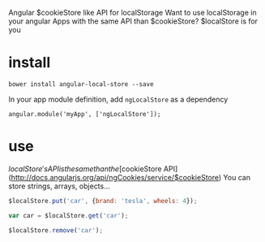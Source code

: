 Angular $cookieStore like API for localStorage
Want to use localStorage in your angular Apps with the same API than $cookieStore? $localStore is for you

# install

    bower install angular-local-store --save

In your app module definition, add `ngLocalStore` as a dependency

    angular.module('myApp', ['ngLocalStore']);

# use
$localStore's API is the same than the [$cookieStore API](http://docs.angularjs.org/api/ngCookies/service/$cookieStore)
You can store strings, arrays, objects...

```javascript
$localStore.put('car', {brand: 'tesla', wheels: 4});

var car = $localStore.get('car');

$localStore.remove('car');

```

